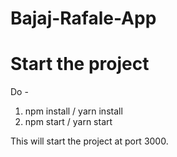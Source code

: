 # Bajaj-Rafale-App

# Start the project

Do - 
1. npm install / yarn install
2. npm start / yarn start

This will start the project at port 3000.

